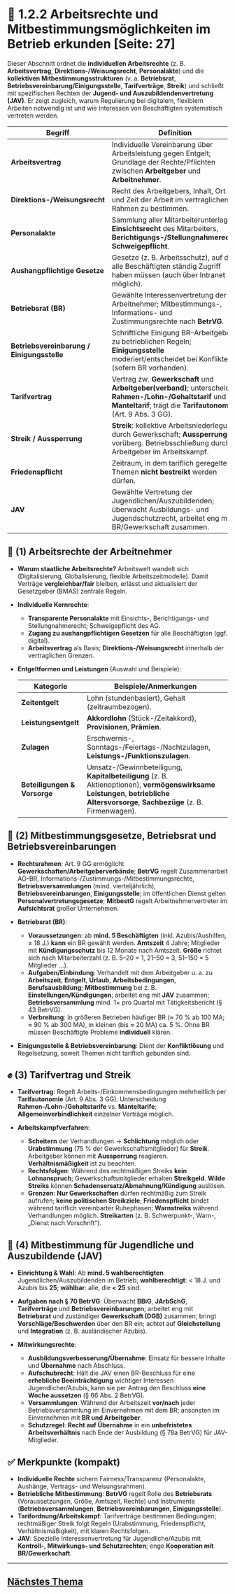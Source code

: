 # 📘 1.2.2 Arbeitsrechte und Mitbestimmungsmöglichkeiten im Betrieb erkunden [Seite: 27]

Dieser Abschnitt ordnet die **individuellen Arbeitsrechte** (z. B. **Arbeitsvertrag**, **Direktions-/Weisungsrecht**, **Personalakte**) und die **kollektiven Mitbestimmungsstrukturen** (v. a. **Betriebsrat**, **Betriebsvereinbarung/Einigungsstelle**, **Tarifverträge**, **Streik**) und schließt mit spezifischen Rechten der **Jugend- und Auszubildendenvertretung (JAV)**. Er zeigt zugleich, warum Regulierung bei digitalem, flexiblem Arbeiten notwendig ist und wie Interessen von Beschäftigten systematisch vertreten werden. 

| Begriff                                    | Definition                                                                                                                                                                     |
| ------------------------------------------ | ------------------------------------------------------------------------------------------------------------------------------------------------------------------------------ |
| **Arbeitsvertrag**                         | Individuelle Vereinbarung über Arbeitsleistung gegen Entgelt; Grundlage der Rechte/Pflichten zwischen **Arbeitgeber** und **Arbeitnehmer**.                                    |
| **Direktions-/Weisungsrecht**              | Recht des Arbeitgebers, Inhalt, Ort und Zeit der Arbeit im vertraglichen Rahmen zu bestimmen.                                                                                  |
| **Personalakte**                           | Sammlung aller Mitarbeiterunterlagen; **Einsichtsrecht** des Mitarbeiters, **Berichtigungs-/Stellungnahmerecht**, **Schweigepflicht**.                                         |
| **Aushangpflichtige Gesetze**              | Gesetze (z. B. Arbeitsschutz), auf die alle Beschäftigten ständig Zugriff haben müssen (auch über Intranet möglich).                                                           |
| **Betriebsrat (BR)**                       | Gewählte Interessenvertretung der Arbeitnehmer; Mitbestimmungs-, Informations- und Zustimmungsrechte nach **BetrVG**.                                                          |
| **Betriebsvereinbarung / Einigungsstelle** | Schriftliche Einigung BR–Arbeitgeber zu betrieblichen Regeln; **Einigungsstelle** moderiert/entscheidet bei Konflikten (sofern BR vorhanden).                                  |
| **Tarifvertrag**                           | Vertrag zw. **Gewerkschaft** und **Arbeitgeber(verband)**; unterscheidet **Rahmen-/Lohn-/Gehaltstarif** und **Manteltarif**; trägt die **Tarifautonomie** (Art. 9 Abs. 3 GG).  |
| **Streik / Aussperrung**                   | **Streik**: kollektive Arbeitsniederlegung durch Gewerkschaft; **Aussperrung**: vorüberg. Betriebsschließung durch Arbeitgeber im Arbeitskampf.                                |
| **Friedenspflicht**                        | Zeitraum, in dem tariflich geregelte Themen **nicht bestreikt** werden dürfen.                                                                                                 |
| **JAV**                                    | Gewählte Vertretung der Jugendlichen/Auszubildenden; überwacht Ausbildungs- und Jugendschutzrecht, arbeitet eng mit BR/Gewerkschaft zusammen.                                  |

## 🧭 (1) Arbeitsrechte der Arbeitnehmer

* **Warum staatliche Arbeitsrechte?** Arbeitswelt wandelt sich (Digitalisierung, Globalisierung, flexible Arbeitszeitmodelle). Damit Verträge **vergleichbar/fair** bleiben, erlässt und aktualisiert der Gesetzgeber (BMAS) zentrale Regeln. 
* **Individuelle Kernrechte**:

  * **Transparente Personalakte** mit Einsichts-, Berichtigungs- und Stellungnahmerecht; Schweigepflicht des AG. 
  * **Zugang zu aushangpflichtigen Gesetzen** für alle Beschäftigten (ggf. digital). 
  * **Arbeitsvertrag** als Basis; **Direktions-/Weisungsrecht** innerhalb der vertraglichen Grenzen.
* **Entgeltformen und Leistungen** (Auswahl und Beispiele):

  | Kategorie                    | Beispiele/Anmerkungen                                                                                                                                                             |
  | ---------------------------- | --------------------------------------------------------------------------------------------------------------------------------------------------------------------------------- |
  | **Zeitentgelt**              | Lohn (stundenbasiert), Gehalt (zeitraumbezogen).                                                                                                                                  |
  | **Leistungsentgelt**         | **Akkordlohn** (Stück-/Zeitakkord), **Provisionen**, **Prämien**.                                                                                                                 |
  | **Zulagen**                  | Erschwernis-, Sonntags-/Feiertags-/Nachtzulagen, **Leistungs-/Funktionszulagen**.                                                                                                 |
  | **Beteiligungen & Vorsorge** | Umsatz-/Gewinnbeteiligung, **Kapitalbeteiligung** (z. B. Aktienoptionen), **vermögenswirksame Leistungen**, **betriebliche Altersvorsorge**, **Sachbezüge** (z. B. Firmenwagen).  |

## 🧩 (2) Mitbestimmungsgesetze, Betriebsrat und Betriebsvereinbarungen

* **Rechtsrahmen**: Art. 9 GG ermöglicht **Gewerkschaften/Arbeitgeberverbände**; **BetrVG** regelt Zusammenarbeit AG–BR, Informations-/Zustimmungs-/Mitbestimmungsrechte, **Betriebsversammlungen** (mind. vierteljährlich), **Betriebsvereinbarungen**, **Einigungsstelle**; im öffentlichen Dienst gelten **Personalvertretungsgesetze**; **MitbestG** regelt Arbeitnehmervertreter im **Aufsichtsrat** großer Unternehmen. 
* **Betriebsrat (BR)**:

  * **Voraussetzungen**: ab **mind. 5 Beschäftigten** (inkl. Azubis/Aushilfen, ≥ 18 J.) **kann** ein BR gewählt werden. **Amtszeit** 4 Jahre; Mitglieder mit **Kündigungsschutz** bis 12 Monate nach Amtszeit. **Größe** richtet sich nach Mitarbeiterzahl (z. B. 5–20 = 1, 21–50 = 3, 51–150 = 5 Mitglieder …).
  * **Aufgaben/Einbindung**: Verhandelt mit dem Arbeitgeber u. a. zu **Arbeitszeit**, **Entgelt**, **Urlaub**, **Arbeitsbedingungen**, **Berufsausbildung**; **Mitbestimmung** bei z. B. **Einstellungen/Kündigungen**; arbeitet eng mit **JAV** zusammen; **Betriebsversammlung** mind. 1× pro Quartal mit Tätigkeitsbericht (§ 43 BetrVG). 
  * **Verbreitung**: In größeren Betrieben häufiger BR (≈ 70 % ab 100 MA; ≈ 90 % ab 300 MA), in kleinen (bis ≈ 20 MA) ca. 5 %. Ohne BR müssen Beschäftigte Probleme **individuell** klären. 
* **Einigungsstelle & Betriebsvereinbarung**: Dient der **Konfliktlösung** und Regelsetzung, soweit Themen nicht tariflich gebunden sind. 

## ✊ (3) Tarifvertrag und Streik

* **Tarifvertrag**: Regelt Arbeits-/Einkommensbedingungen mehrheitlich per **Tarifautonomie** (Art. 9 Abs. 3 GG). Unterscheidung **Rahmen-/Lohn-/Gehaltstarife** vs. **Manteltarife**; **Allgemeinverbindlichkeit** einzelner Verträge möglich. 
* **Arbeitskampfverfahren**:

  * **Scheitern** der Verhandlungen → **Schlichtung** möglich oder **Urabstimmung** (75 % der Gewerkschaftsmitglieder) für **Streik**. Arbeitgeber können mit **Aussperrung** reagieren. **Verhältnismäßigkeit** ist zu beachten. 
  * **Rechtsfolgen**: Während des rechtmäßigen Streiks **kein Lohnanspruch**; Gewerkschaftsmitglieder erhalten **Streikgeld**. **Wilde Streiks** können **Schadensersatz/Abmahnung/Kündigung** auslösen. 
  * **Grenzen**: **Nur Gewerkschaften** dürfen rechtmäßig zum Streik aufrufen; **keine politischen Streikziele**; **Friedenspflicht** bindet während tariflich vereinbarter Ruhephasen; **Warnstreiks** während Verhandlungen möglich. **Streikarten** (z. B. Schwerpunkt-, Warn-, „Dienst nach Vorschrift“). 

## 🧒 (4) Mitbestimmung für Jugendliche und Auszubildende (JAV)

* **Einrichtung & Wahl**: Ab **mind. 5 wahlberechtigten** Jugendlichen/Auszubildenden im Betrieb; **wahlberechtigt**: < 18 J. und Azubis bis **25**; **wählbar**: alle, die **< 25** sind. 
* **Aufgaben nach § 70 BetrVG**: Überwacht **BBiG**, **JArbSchG**, **Tarifverträge** und **Betriebsvereinbarungen**; arbeitet eng mit **Betriebsrat** und zuständiger **Gewerkschaft (DGB)** zusammen; bringt **Vorschläge/Beschwerden** über den BR ein; achtet auf **Gleichstellung** und **Integration** (z. B. ausländischer Azubis).
* **Mitwirkungsrechte**:

  * **Ausbildungsverbesserung/Übernahme**: Einsatz für bessere Inhalte und **Übernahme** nach Abschluss. 
  * **Aufschubrecht**: Hält die JAV einen BR-Beschluss für eine **erhebliche Beeinträchtigung** wichtiger Interessen Jugendlicher/Azubis, kann sie per Antrag den Beschluss **eine Woche aussetzen** (§ 66 Abs. 2 BetrVG). 
  * **Versammlungen**: Während der Arbeitszeit **vor/nach** jeder Betriebsversammlung im Einvernehmen mit dem BR; ansonsten im Einvernehmen mit **BR und Arbeitgeber**. 
  * **Schutzregel**: **Recht auf Übernahme** in ein **unbefristetes Arbeitsverhältnis** nach Ende der Ausbildung (§ 78a BetrVG) für JAV-Mitglieder. 

## ✅ Merkpunkte (kompakt)

* **Individuelle Rechte** sichern Fairness/Transparenz (Personalakte, Aushänge, Vertrags- und Weisungsrahmen).
* **Betriebliche Mitbestimmung**: **BetrVG** regelt Rolle des **Betriebsrats** (Voraussetzungen, Größe, Amtszeit, Rechte) und Instrumente (**Betriebsversammlungen**, **Betriebsvereinbarungen**, **Einigungsstelle**).
* **Tarifordnung/Arbeitskampf**: Tarifverträge bestimmen Bedingungen; rechtmäßiger Streik folgt Regeln (Urabstimmung, Friedenspflicht, Verhältnismäßigkeit), mit klaren Rechtsfolgen.
* **JAV**: Spezielle Interessenvertretung für Jugendliche/Azubis mit **Kontroll-, Mitwirkungs- und Schutzrechten**; enge **Kooperation mit BR/Gewerkschaft**.


---

## [Nächstes Thema](./1.2.3_Selbstverantwortlich_die_Berufs-_und_Lebensplanung_angehen_markdown.md)